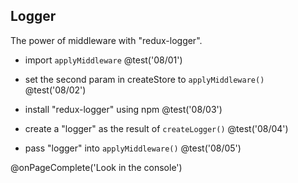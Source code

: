 ## Logger
The power of middleware with "redux-logger".

+ import `applyMiddleware`
@test('08/01')

+ set the second param in createStore to `applyMiddleware()`
@test('08/02')

+ install "redux-logger" using npm
@test('08/03')

+ create a "logger" as the result of `createLogger()`
@test('08/04')

+ pass "logger" into `applyMiddleware()`
@test('08/05')

@onPageComplete('Look in the console')
